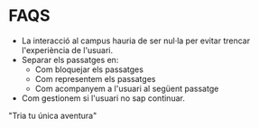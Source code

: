 # FAQS

* La interacció al campus hauria de ser nul·la per evitar trencar l'experiència de l'usuari. 
* Separar els passatges en:
  * Com bloquejar els passatges
  * Com representem els passatges
  * Com acompanyem a l'usuari al següent passatge
* Com gestionem si l'usuari no sap continuar.


"Tria tu única aventura"





